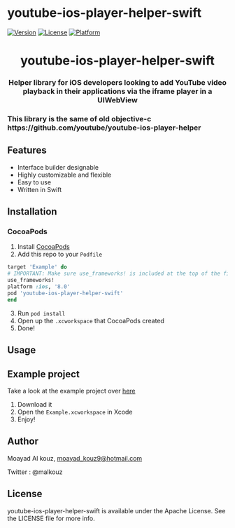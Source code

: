 # youtube-ios-player-helper-swift

[![Version](https://img.shields.io/cocoapods/v/youtube-ios-player-helper-swift.svg?style=flat)](http://cocoapods.org/pods/youtube-ios-player-helper-swift)
[![License](https://img.shields.io/cocoapods/l/youtube-ios-player-helper-swift.svg?style=flat)](http://cocoapods.org/pods/youtube-ios-player-helper-swift)
[![Platform](https://img.shields.io/cocoapods/p/youtube-ios-player-helper-swift.svg?style=flat)](http://cocoapods.org/pods/youtube-ios-player-helper-swift)


<h1 align="center">youtube-ios-player-helper-swift</h1>
<h3 align="center">Helper library for iOS developers looking to add YouTube video playback in their applications via the iframe player in a UIWebView</h3>

<h3>This library is the same of old objective-c https://github.com/youtube/youtube-ios-player-helper</h3>



## Features

* Interface builder designable
* Highly customizable and flexible
* Easy to use
* Written in Swift

## Installation 

### CocoaPods

1. Install [CocoaPods](https://cocoapods.org)
2. Add this repo to your `Podfile`

```ruby
target 'Example' do
# IMPORTANT: Make sure use_frameworks! is included at the top of the file
use_frameworks!
platform :ios, '8.0'
pod 'youtube-ios-player-helper-swift'
end
```
3. Run `pod install`
4. Open up the `.xcworkspace` that CocoaPods created
5. Done!

## Usage


## Example project

Take a look at the example project over [here](Example/)

1. Download it
2. Open the `Example.xcworkspace` in Xcode
3. Enjoy!



## Author

Moayad Al kouz, moayad_kouz9@hotmail.com
</p>
Twitter : @malkouz

## License

youtube-ios-player-helper-swift is available under the Apache License. See the LICENSE file for more info.

